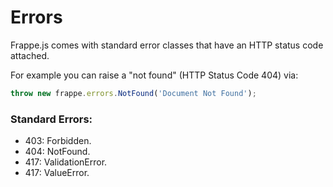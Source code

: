 
# Errors

Frappe.js comes with standard error classes that have an HTTP status code attached.

For example you can raise a "not found" (HTTP Status Code 404) via:

```js
throw new frappe.errors.NotFound('Document Not Found');
```

### Standard Errors:

- 403: Forbidden.
- 404: NotFound.
- 417: ValidationError.
- 417: ValueError.
